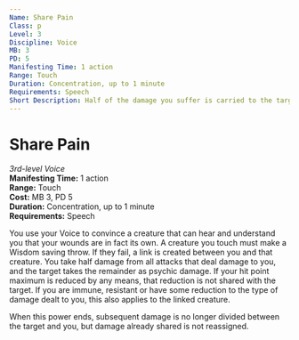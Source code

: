 ```yaml
---
Name: Share Pain
Class: p
Level: 3
Discipline: Voice
MB: 3
PD: 5
Manifesting Time: 1 action
Range: Touch
Duration: Concentration, up to 1 minute
Requirements: Speech
Short Description: Half of the damage you suffer is carried to the target
---
```

# Share Pain
*3rd-level Voice*\
**Manifesting Time:** 1 action\
**Range:** Touch\
**Cost:** MB 3, PD 5\
**Duration:** Concentration, up to 1 minute\
**Requirements:** Speech

You use your Voice to convince a creature
that can hear and understand you
that your wounds are in fact its own. A creature you touch
must make a Wisdom saving throw. If they fail, a link is created
between you and that creature. You take half damage from all
attacks that deal damage to you, and the target takes the
remainder as psychic damage. If your hit point maximum is
reduced by any means, that reduction is not shared with the
target. If you are immune, resistant or have some reduction
to the type of damage dealt to you, this also applies to the
linked creature.

When this power ends, subsequent damage is no longer divided
between the target and you, but damage already shared is not
reassigned.

